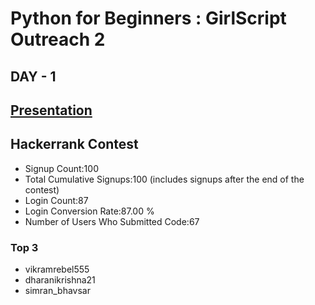# Python for Beginners : GirlScript Outreach 2
## DAY - 1

## [Presentation](https://docs.google.com/presentation/d/1Xlp3rb8nBdUEoj-_jv01YMDVTJiYNSrF0D8yXO_Czqw/edit?usp=sharing)

## Hackerrank Contest

- Signup Count:100
- Total Cumulative Signups:100 (includes signups after the end of the contest)
- Login Count:87
- Login Conversion Rate:87.00 %
- Number of Users Who Submitted Code:67

### Top 3
- vikramrebel555
- dharanikrishna21
- simran_bhavsar
